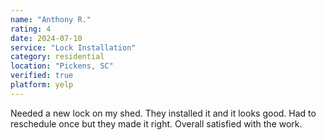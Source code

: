 ```yaml
---
name: "Anthony R."
rating: 4
date: 2024-07-10
service: "Lock Installation"
category: residential
location: "Pickens, SC"
verified: true
platform: yelp
---
```


Needed a new lock on my shed. They installed it and it looks good. Had to reschedule once but they made it right. Overall satisfied with the work.
